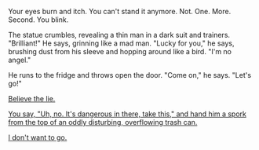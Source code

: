 Your eyes burn and itch. You can't stand it anymore.
    Not. One. More. Second.
        You blink.

The statue crumbles, revealing a thin man in a dark suit
and trainers. "Brilliant!" He says, grinning like a mad man.
"Lucky for you," he says, brushing dust from his sleeve and
hopping around like a bird. "I'm no angel."

He runs to the fridge and throws open the door.
"Come on," he says. "Let's go!"

[Believe the lie.](../the-smoking-man/believe/believe.com)

[You say, "Uh, no. It's dangerous in there, take this," and hand him a spork from the top of an oddly disturbing, overflowing trash can.](../the-cake/dangerous/dangerous.md)

[I don't want to go.](dont-want-to/dont-want-to.md)